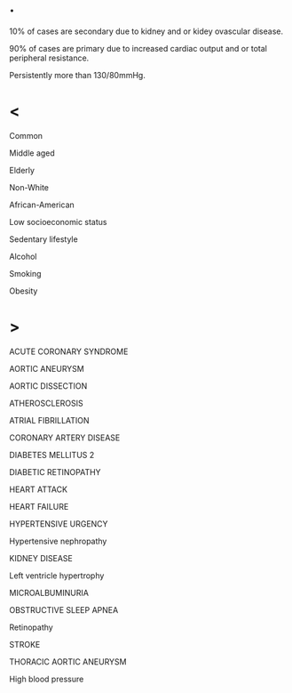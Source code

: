 # .

10% of cases are secondary due to kidney and or kidey ovascular disease.

90% of cases are primary due to increased cardiac output and or total peripheral resistance.

Persistently more than 130/80mmHg.

# <

Common

Middle aged

Elderly

Non-White

African-American

Low socioeconomic status

Sedentary lifestyle

Alcohol

Smoking

Obesity

# >

ACUTE CORONARY SYNDROME

AORTIC ANEURYSM

AORTIC DISSECTION

ATHEROSCLEROSIS

ATRIAL FIBRILLATION

CORONARY ARTERY DISEASE

DIABETES MELLITUS 2

DIABETIC RETINOPATHY

HEART ATTACK

HEART FAILURE

HYPERTENSIVE URGENCY

Hypertensive nephropathy

KIDNEY DISEASE

Left ventricle hypertrophy

MICROALBUMINURIA

OBSTRUCTIVE SLEEP APNEA

Retinopathy

STROKE

THORACIC AORTIC ANEURYSM

High blood pressure
